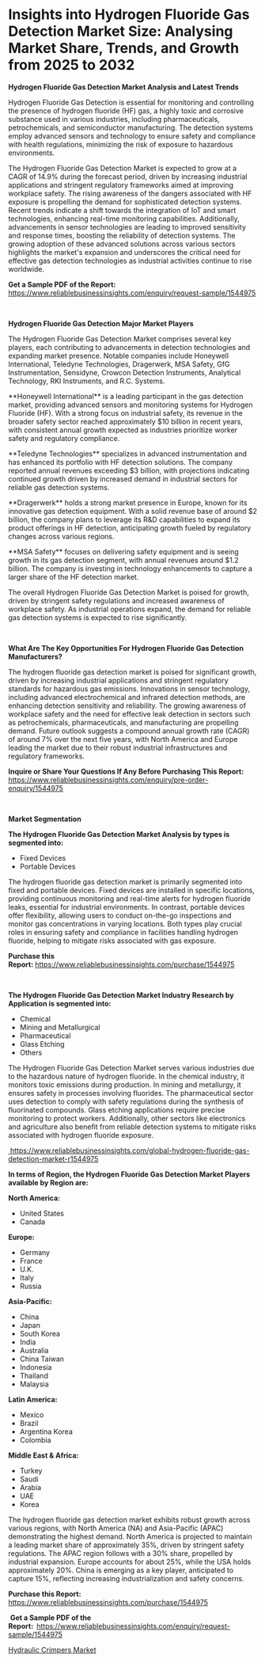 <p><h1>Insights into Hydrogen Fluoride Gas Detection Market Size: Analysing Market Share, Trends, and Growth from 2025 to 2032</h1></p><p><strong>Hydrogen Fluoride Gas Detection Market Analysis and Latest Trends</strong></p>
<p><p>Hydrogen Fluoride Gas Detection is essential for monitoring and controlling the presence of hydrogen fluoride (HF) gas, a highly toxic and corrosive substance used in various industries, including pharmaceuticals, petrochemicals, and semiconductor manufacturing. The detection systems employ advanced sensors and technology to ensure safety and compliance with health regulations, minimizing the risk of exposure to hazardous environments.</p><p>The Hydrogen Fluoride Gas Detection Market is expected to grow at a CAGR of 14.9% during the forecast period, driven by increasing industrial applications and stringent regulatory frameworks aimed at improving workplace safety. The rising awareness of the dangers associated with HF exposure is propelling the demand for sophisticated detection systems. Recent trends indicate a shift towards the integration of IoT and smart technologies, enhancing real-time monitoring capabilities. Additionally, advancements in sensor technologies are leading to improved sensitivity and response times, boosting the reliability of detection systems. The growing adoption of these advanced solutions across various sectors highlights the market's expansion and underscores the critical need for effective gas detection technologies as industrial activities continue to rise worldwide.</p></p>
<p><strong>Get a Sample PDF of the Report:&nbsp;</strong> <a href="https://www.reliablebusinessinsights.com/enquiry/request-sample/1544975?utm_campaign=2734&utm_medium=2&utm_source=Github&utm_content=ia&utm_term=08042025&utm_id=hydrogen-fluoride-gas-detection">https://www.reliablebusinessinsights.com/enquiry/request-sample/1544975</a></p>
<p>&nbsp;</p>
<p><strong>Hydrogen Fluoride Gas Detection Major Market Players</strong></p>
<p><p>The Hydrogen Fluoride Gas Detection Market comprises several key players, each contributing to advancements in detection technologies and expanding market presence. Notable companies include Honeywell International, Teledyne Technologies, Dragerwerk, MSA Safety, GfG Instrumentation, Sensidyne, Crowcon Detection Instruments, Analytical Technology, RKI Instruments, and R.C. Systems.</p><p>**Honeywell International** is a leading participant in the gas detection market, providing advanced sensors and monitoring systems for Hydrogen Fluoride (HF). With a strong focus on industrial safety, its revenue in the broader safety sector reached approximately $10 billion in recent years, with consistent annual growth expected as industries prioritize worker safety and regulatory compliance.</p><p>**Teledyne Technologies** specializes in advanced instrumentation and has enhanced its portfolio with HF detection solutions. The company reported annual revenues exceeding $3 billion, with projections indicating continued growth driven by increased demand in industrial sectors for reliable gas detection systems.</p><p>**Dragerwerk** holds a strong market presence in Europe, known for its innovative gas detection equipment. With a solid revenue base of around $2 billion, the company plans to leverage its R&D capabilities to expand its product offerings in HF detection, anticipating growth fueled by regulatory changes across various regions.</p><p>**MSA Safety** focuses on delivering safety equipment and is seeing growth in its gas detection segment, with annual revenues around $1.2 billion. The company is investing in technology enhancements to capture a larger share of the HF detection market.</p><p>The overall Hydrogen Fluoride Gas Detection Market is poised for growth, driven by stringent safety regulations and increased awareness of workplace safety. As industrial operations expand, the demand for reliable gas detection systems is expected to rise significantly.</p></p>
<p>&nbsp;</p>
<p><strong>What Are The Key Opportunities For Hydrogen Fluoride Gas Detection Manufacturers?</strong></p>
<p><p>The hydrogen fluoride gas detection market is poised for significant growth, driven by increasing industrial applications and stringent regulatory standards for hazardous gas emissions. Innovations in sensor technology, including advanced electrochemical and infrared detection methods, are enhancing detection sensitivity and reliability. The growing awareness of workplace safety and the need for effective leak detection in sectors such as petrochemicals, pharmaceuticals, and manufacturing are propelling demand. Future outlook suggests a compound annual growth rate (CAGR) of around 7% over the next five years, with North America and Europe leading the market due to their robust industrial infrastructures and regulatory frameworks.</p></p>
<p><strong>Inquire or Share Your Questions If Any Before Purchasing This Report:</strong> <a href="https://www.reliablebusinessinsights.com/enquiry/pre-order-enquiry/1544975?utm_campaign=2734&utm_medium=2&utm_source=Github&utm_content=ia&utm_term=08042025&utm_id=hydrogen-fluoride-gas-detection">https://www.reliablebusinessinsights.com/enquiry/pre-order-enquiry/1544975</a></p>
<p>&nbsp;</p>
<p><strong>Market Segmentation</strong></p>
<p><strong>The Hydrogen Fluoride Gas Detection Market Analysis by types is segmented into:</strong></p>
<p><ul><li>Fixed Devices</li><li>Portable Devices</li></ul></p>
<p><p>The hydrogen fluoride gas detection market is primarily segmented into fixed and portable devices. Fixed devices are installed in specific locations, providing continuous monitoring and real-time alerts for hydrogen fluoride leaks, essential for industrial environments. In contrast, portable devices offer flexibility, allowing users to conduct on-the-go inspections and monitor gas concentrations in varying locations. Both types play crucial roles in ensuring safety and compliance in facilities handling hydrogen fluoride, helping to mitigate risks associated with gas exposure.</p></p>
<p><strong>Purchase this Report:&nbsp;</strong><a href="https://www.reliablebusinessinsights.com/purchase/1544975?utm_campaign=2734&utm_medium=2&utm_source=Github&utm_content=ia&utm_term=08042025&utm_id=hydrogen-fluoride-gas-detection">https://www.reliablebusinessinsights.com/purchase/1544975</a></p>
<p>&nbsp;</p>
<p><strong>The Hydrogen Fluoride Gas Detection Market Industry Research by Application is segmented into:</strong></p>
<p><ul><li>Chemical</li><li>Mining and Metallurgical</li><li>Pharmaceutical</li><li>Glass Etching</li><li>Others</li></ul></p>
<p><p>The Hydrogen Fluoride Gas Detection Market serves various industries due to the hazardous nature of hydrogen fluoride. In the chemical industry, it monitors toxic emissions during production. In mining and metallurgy, it ensures safety in processes involving fluorides. The pharmaceutical sector uses detection to comply with safety regulations during the synthesis of fluorinated compounds. Glass etching applications require precise monitoring to protect workers. Additionally, other sectors like electronics and agriculture also benefit from reliable detection systems to mitigate risks associated with hydrogen fluoride exposure.</p></p>
<p><a href="https://www.reliablebusinessinsights.com/global-hydrogen-fluoride-gas-detection-market-r1544975?utm_campaign=2734&utm_medium=2&utm_source=Github&utm_content=ia&utm_term=08042025&utm_id=hydrogen-fluoride-gas-detection">&nbsp;https://www.reliablebusinessinsights.com/global-hydrogen-fluoride-gas-detection-market-r1544975</a></p>
<p><strong>In terms of Region, the Hydrogen Fluoride Gas Detection Market Players available by Region are:</strong></p>
<p>
    <p> <strong> North America: </strong>
        <ul>
            <li>United States</li>
            <li>Canada</li>
        </ul>
        </p> 
    <p> <strong> Europe: </strong>
        <ul>
            <li>Germany</li>
            <li>France</li>
            <li>U.K.</li>
            <li>Italy</li>
            <li>Russia</li>
        </ul>
        </p> 
    <p> <strong> Asia-Pacific: </strong>
        <ul>
            <li>China</li>
            <li>Japan</li>
            <li>South Korea</li>
            <li>India</li>
            <li>Australia</li>
            <li>China Taiwan</li>
            <li>Indonesia</li>
            <li>Thailand</li>
            <li>Malaysia</li>
        </ul>
        </p> 
    <p> <strong> Latin America: </strong>
        <ul>
            <li>Mexico</li>
            <li>Brazil</li>
            <li>Argentina Korea</li>
            <li>Colombia</li>
        </ul>
        </p> 
    <p> <strong> Middle East & Africa: </strong>
        <ul>
            <li>Turkey</li>
            <li>Saudi</li>
            <li>Arabia</li>
            <li>UAE</li>
            <li>Korea</li>
        </ul>
    </p>
    </p>
<p><p>The hydrogen fluoride gas detection market exhibits robust growth across various regions, with North America (NA) and Asia-Pacific (APAC) demonstrating the highest demand. North America is projected to maintain a leading market share of approximately 35%, driven by stringent safety regulations. The APAC region follows with a 30% share, propelled by industrial expansion. Europe accounts for about 25%, while the USA holds approximately 20%. China is emerging as a key player, anticipated to capture 15%, reflecting increasing industrialization and safety concerns.</p></p>
<p><strong>Purchase this Report: </strong><a href="https://www.reliablebusinessinsights.com/purchase/1544975?utm_campaign=2734&utm_medium=2&utm_source=Github&utm_content=ia&utm_term=08042025&utm_id=hydrogen-fluoride-gas-detection">https://www.reliablebusinessinsights.com/purchase/1544975</a></p>
<p>&nbsp;<strong>Get a Sample PDF of the Report:&nbsp;&nbsp;</strong><a href="https://www.reliablebusinessinsights.com/enquiry/request-sample/1544975?utm_campaign=2734&utm_medium=2&utm_source=Github&utm_content=ia&utm_term=08042025&utm_id=hydrogen-fluoride-gas-detection">https://www.reliablebusinessinsights.com/enquiry/request-sample/1544975</a></p>
<p><strong></strong></p>
<p><p><a href="https://github.com/raaschadonle/Market-Research-Report-List-1/blob/main/hydraulic-crimpers-market.md?utm_campaign=2734&utm_medium=2&utm_source=Github&utm_content=ia&utm_term=08042025&utm_id=hydrogen-fluoride-gas-detection">Hydraulic Crimpers Market</a></p></p>